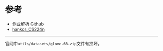 # 参考
- [作业解析](https://zhuanlan.zhihu.com/p/32089796) [Github](https://github.com/Observerspy/CS224n)  
- [hankcs_CS224n](https://github.com/hankcs/CS224n)

---------

官网中`utils/datasets/glove.6B.zip`文件有损坏。